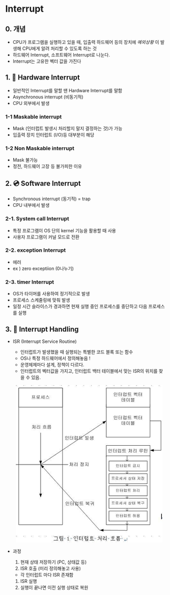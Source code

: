 # Interrupt

## 0. 개념

- CPU가 프로그램을 실행하고 있을 때, 입출력 하드웨어 등의 장치에 _예외상황_ 이 발생해 CPU에게 알려 처리할 수 있도록 하는 것
- 하드웨어 Interrupt, 소프트웨어 Interrupt로 나눈다.
- Interrupt는 고유한 벡터 값을 가진다

## 1. 🤖 Hardware Interrupt

- 일반적인 Interrupt를 말할 땐 Hardware Interrupt를 말함
- Asynchronous interrupt (비동기적)
- CPU 외부에서 발생

### 1-1 Maskable interrupt

- Mask (인터럽트 발생시 처리할지 말지 결정하는 것)가 가능
- 입출력 장치 인터럽트 (I/O)등 대부분이 해당

### 1-2 Non Maskable interrupt

- Mask 불가능
- 정전, 하드웨어 고장 등 불가피한 이유

## 2. 💿 Software Interrupt

- Synchronous interrupt (동기적) = trap
- CPU 내부에서 발생

### 2-1. System call Interrupt

- 특정 프로그램이 OS 단의 kernel 기능을 활용할 때 사용
- 사용자 프로그램이 커널 모드로 전환

### 2-2. exception Interrupt

- 에러
- ex ) zero exceptiion (0나누기)

### 2-3. timer Interrupt

- OS가 타이머를 사용하여 정기적으로 발생
- 프로세스 스케줄링에 맞춰 발생
- 일정 시간 슬라이스가 경과하면 현재 실행 중인 프로세스를 중단하고 다음 프로세스를 실행

## 3. 🔪 Interrupt Handling

- ISR (Interrupt Service Routine)

  - 인터럽트가 발생했을 때 실행되는 특별한 코드 블록 또는 함수
  - OS나 특정 하드웨어에서 정의해놓음 !
  - 운영체제마다 설계, 정책이 다르다.
  - 인터럽트의 벡터값을 가지고, 인터럽트 백터 테이블에서 맞는 ISR의 위치를 찾을 수 있음.
  <p align="center">
  <img src="assets/Interrupt_handling.jpeg"><p>

- 과정
  1. 현재 상태 저장하기 (PC, 상태값 등)
  2. ISR 호출 (미리 정의해놓고 사용)
  - 각 인터럽트 마다 ISR 존재함
  1. ISR 실행
  2. 실행이 끝나면 이전 실행 상태로 복원

<br>
